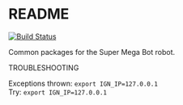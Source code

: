 
# README #

[![Build Status](https://ci.leggedrobotics.com/buildStatus/icon?job=bitbucket_leggedrobotics/smb_common/master)](https://ci.leggedrobotics.com/job/bitbucket_leggedrobotics/job/smb_common/job/master/)

Common packages for the Super Mega Bot robot.  

TROUBLESHOOTING  

Exceptions thrown: `export IGN_IP=127.0.0.1`  
Try:  `export IGN_IP=127.0.0.1`  
